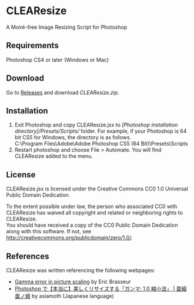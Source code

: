 # CLEAResize
A Moiré-free Image Resizing Script for Photoshop

## Requirements
Photoshop CS4 or later (Windows or Mac)

## Download
Go to [Releases](https://github.com/glassonion0323/CLEAResize/releases) and download *CLEAResize.zip*.

## Installation
1. Exit Photoshop and copy CLEAResize.jsx to *[Photoshop installation directory]/Presets/Scripts/* folder. For example, if your Photoshop is 64 bit CS5 for Windows, the directory is as follows.  
C:\\Program Files\\Adobe\\Adobe Photoshop CS5 (64 Bit)\\Presets\\Scripts
2. Restart photoshop and choose File \> Automate. You will find CLEAResize added to the menu.

## License
CLEAResize.jsx is licensed under the Creative Commons CC0 1.0 Universal Public Domain Dedication.

To the extent possible under law, the person who associated CC0 with CLEAResize has waived all copyright and related or neighboring rights to CLEAResize.  
You should have received a copy of the CC0 Public Domain Dedication along with this software. If not, see <http://creativecommons.org/publicdomain/zero/1.0/>.

## References
CLEAResize was written referencing the following webpages:
* [Gamma error in picture scaling](http://www.4p8.com/eric.brasseur/gamma.html) by Eric Brasseur
* [Photoshop で【本当に】美しくリサイズする「ガンマ: 1.0 縮小法」 | 亜細亜ノ蛾](http://asiamoth.com/mt/archives/2011-02/19_2357.php) by asiamoth (Japanese language)
